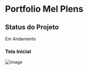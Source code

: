 # Portfolio Mel Plens

## Status do Projeto
Em Andamento

### Tela Inicial
![image](https://github.com/MelPLens/Portfolio-Mel-Plens-/assets/99374140/b683bd51-29ff-497f-b516-987564a64ecd)
